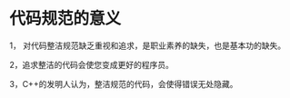 # 代码规范的意义

1， 对代码整洁规范缺乏重视和追求，是职业素养的缺失，也是基本功的缺失。

2，追求整洁的代码会使您变成更好的程序员。

3，C++的发明人认为，整洁规范的代码，会使得错误无处隐藏。



